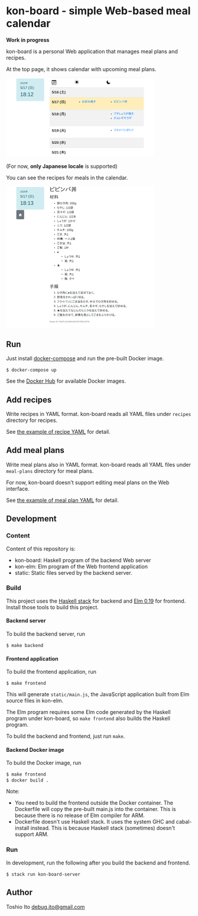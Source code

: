 # kon-board - simple Web-based meal calendar

**Work in progress**

kon-board is a personal Web application that manages meal plans and recipes.

At the top page, it shows calendar with upcoming meal plans.

<a href="screenshots/shot_calendar.png"><img src="screenshots/shot_calendar.png" alt="Calendar" width="400"></a>

(For now, **only Japanese locale** is supported)

You can see the recipes for meals in the calendar.

<a href="screenshots/shot_recipe.png"><img src="screenshots/shot_recipe.png" alt="Recipe" width="400"></a>



## Run

Just install [docker-compose](https://docs.docker.com/compose/) and run the pre-built Docker image.

    $ docker-compose up

See the [Docker Hub](https://hub.docker.com/repository/docker/debugito/kon-board) for available Docker images.


## Add recipes

Write recipes in YAML format. kon-board reads all YAML files under `recipes` directory for recipes.

See [the example of recipe YAML](kon-board/test/recipes/recipe_example.yaml) for detail.

## Add meal plans

Write meal plans also in YAML format. kon-board reads all YAML files under `meal-plans` directory for meal plans.

For now, kon-board doesn't support editing meal plans on the Web interface.

See [the example of meal plan YAML](kon-board/test/meal-plans/plan_example.yaml) for detail.

## Development

### Content

Content of this repository is:

- kon-board: Haskell program of the backend Web server
- kon-elm: Elm program of the Web frontend application
- static: Static files served by the backend server.

### Build

This project uses the [Haskell stack](https://docs.haskellstack.org/) for backend and [Elm 0.19](https://elm-lang.org/) for frontend. Install those tools to build this project.

#### Backend server

To build the backend server, run

    $ make backend

#### Frontend application

To build the frontend application, run

    $ make frontend

This will generate `static/main.js`, the JavaScript application built from Elm source files in kon-elm.

The Elm program requires some Elm code generated by the Haskell program under kon-board, so `make frontend` also builds the Haskell program.

To build the backend and frontend, just run `make`.

#### Backend Docker image

To build the Docker image, run

    $ make frontend
    $ docker build .

Note:

- You need to build the frontend outside the Docker container. The Dockerfile will copy the pre-built main.js into the container. This is because there is no release of Elm compiler for ARM.
- Dockerfile doesn't use Haskell stack. It uses the system GHC and cabal-install instead. This is because Haskell stack (sometimes) doesn't support ARM.

### Run

In development, run the following after you build the backend and frontend.

    $ stack run kon-board-server

## Author

Toshio Ito <debug.ito@gmail.com>
